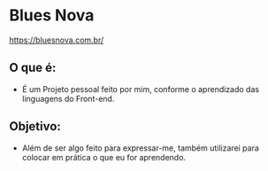 # Blues Nova

<p> <a href="https://bluesnova.com.br/" target="_blank" rel="external">https://bluesnova.com.br/</a> </p>

## O que é:
<ul>
    <li>É um Projeto pessoal feito por mim, conforme o aprendizado das linguagens do Front-end.</li>
</ul>

## Objetivo:
<ul>
    <li>Além de ser algo feito para expressar-me, também utilizarei para colocar em prática o que eu for aprendendo.</li>
</ul>
